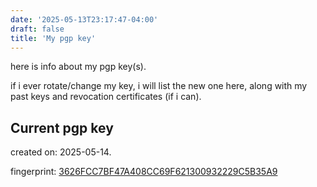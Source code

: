 ```yaml
---
date: '2025-05-13T23:17:47-04:00'
draft: false
title: 'My pgp key'
---
```

here is info about my pgp key(s).

if i ever rotate/change my key, i will list the new one here,
along with my past keys and revocation certificates (if i can).

## Current pgp key
created on: 2025-05-14.

fingerprint: [3626FCC7BF47A408CC69F621300932229C5B35A9](/pgp-key.asc)
